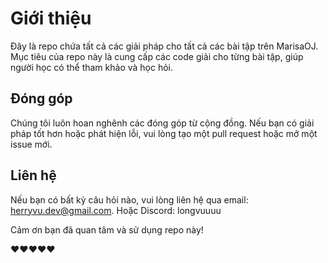 # Giới thiệu

Đây là repo chứa tất cả các giải pháp cho tất cả các bài tập trên MarisaOJ. Mục tiêu của repo này là cung cấp các code giải cho từng bài tập, giúp người học có thể tham khảo và học hỏi.

## Đóng góp

Chúng tôi luôn hoan nghênh các đóng góp từ cộng đồng. Nếu bạn có giải pháp tốt hơn hoặc phát hiện lỗi, vui lòng tạo một pull request hoặc mở một issue mới.

## Liên hệ

Nếu bạn có bất kỳ câu hỏi nào, vui lòng liên hệ qua email: [herryvu.dev@gmail.com](mailto:herryvu.dev@gmail.com). Hoặc Discord: longvuuuu

Cảm ơn bạn đã quan tâm và sử dụng repo này!

❤️❤️❤️❤️❤️